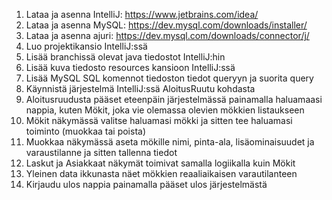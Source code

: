 1. Lataa ja asenna IntelliJ: https://www.jetbrains.com/idea/
2. Lataa ja asenna MySQL: https://dev.mysql.com/downloads/installer/
3. Lataa ja asenna ajuri: https://dev.mysql.com/downloads/connector/j/ 
4. Luo projektikansio IntelliJ:ssä 
5. Lisää branchissä olevat java tiedostot IntelliJ:hin 
6. Lisää kuva tiedosto resources kansioon IntelliJ:ssä
7. Lisää MySQL SQL komennot tiedoston tiedot queryyn ja suorita query
8. Käynnistä järjestelmä IntelliJ:ssä AloitusRuutu kohdasta
9. Aloitusruudusta pääset eteenpäin järjestelmässä painamalla haluamaasi nappia, kuten Mökit, joka vie olemassa olevien mökkien listaukseen
10. Mökit näkymässä valitse haluamasi mökki ja sitten tee haluamasi toiminto (muokkaa tai poista)
11. Muokkaa näkymässä aseta mökille nimi, pinta-ala, lisäominaisuudet ja varaustilanne ja sitten tallenna tiedot
12. Laskut ja Asiakkaat näkymät toimivat samalla logiikalla kuin Mökit
13. Yleinen data ikkunasta näet mökkien reaaliaikaisen varautilanteen
14. Kirjaudu ulos nappia painamalla pääset ulos järjestelmästä
